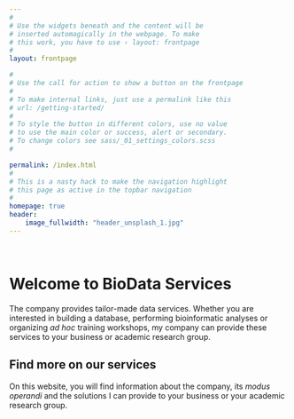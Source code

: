 ```yaml
---
#
# Use the widgets beneath and the content will be
# inserted automagically in the webpage. To make
# this work, you have to use › layout: frontpage
#
layout: frontpage

#
# Use the call for action to show a button on the frontpage
#
# To make internal links, just use a permalink like this
# url: /getting-started/
#
# To style the button in different colors, use no value
# to use the main color or success, alert or secondary.
# To change colors see sass/_01_settings_colors.scss
#

permalink: /index.html
#
# This is a nasty hack to make the navigation highlight
# this page as active in the topbar navigation
#
homepage: true
header:
    image_fullwidth: "header_unsplash_1.jpg"
---
```

<br />

# Welcome to BioData Services
<p>The company provides tailor-made data services. Whether you are interested in building a database, performing bioinformatic analyses or organizing <em>ad hoc</em> training workshops, my company can provide these services to your business or academic research group. </p>

<h2>Find more on our services</h2>
On this website, you will find information about the company, its <em>modus operandi</em> and the solutions I can provide to your business or your academic research group.

